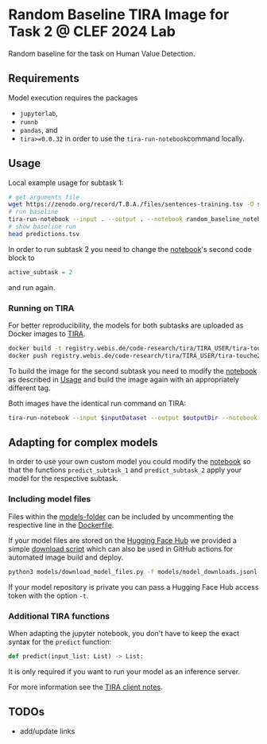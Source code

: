 # Random Baseline TIRA Image for Task 2 @  CLEF 2024 Lab
Random baseline for the task on Human Value Detection.

## Requirements

Model execution requires the packages
- `jupyterlab`,
- `runnb`
- `pandas`, and
- `tira>=0.0.32`
in order to use the `tira-run-notebook`command locally.

## Usage

Local example usage for subtask 1:
```bash
# get arguments file
wget https://zenodo.org/record/T.B.A./files/sentences-training.tsv -O senteces.tsv
# run baseline
tira-run-notebook --input . --output . --notebook random_baseline_notebook.ipynb
# show baseline run
head predictions.tsv
```
In order to run subtask 2 you need to change the
[notebook](random_baseline_notebook.ipynb)'s
second code block to
```python
active_subtask = 2
```
and run again.

### Running on TIRA

For better reproducibility, the models for both subtasks are uploaded as Docker images to
[TIRA](https://www.tira.io/).
```bash
docker build -t registry.webis.de/code-research/tira/TIRA_USER/tira-touche24-task-2-subtask-1-random-baseline:1.0.0 .
docker push registry.webis.de/code-research/tira/TIRA_USER/tira-touche24-task-2-subtask-1-random-baseline:1.0.0
```
To build the image for the second subtask you need to modify the
[notebook](random_baseline_notebook.ipynb)
as described in
[Usage](#usage)
and build the image again with an appropriately different tag.

Both images have the identical run command on TIRA:
```bash
tira-run-notebook --input $inputDataset --output $outputDir --notebook random_baseline_notebook.ipynb
```

## Adapting for complex models

In order to use your own custom model you could modify the
[notebook](random_baseline_notebook.ipynb)
so that the functions `predict_subtask_1` and `predict_subtask_2` apply your model for the respective subtask.

### Including model files

Files within the
[models-folder](models)
can be included by uncommenting the respective line in the
[Dockerfile](Dockerfile).

If your model files are stored on the
[Hugging Face Hub](https://huggingface.co/models)
we provided a simple
[download script](models/download_model_files.py)
which can also be used in GitHub actions for automated image build and deploy.
```bash
python3 models/download_model_files.py -f models/model_downloads.jsonl
```
If your model repository is private you can pass a Hugging Face Hub access token with the option `-t`.

### Additional TIRA functions

When adapting the jupyter notebook, you don't have to keep the exact syntax for the `predict` function:
```python
def predict(input_list: List) -> List:
```
It is only required if you want to run your model as an inference server.

For more information see the
[TIRA client notes](https://github.com/tira-io/tira/tree/main/python-client#running-jupyter-notebooks-with-tira).

## TODOs

- add/update links